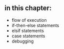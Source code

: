 ## in this chapter: 
- flow of execution
- if-then-else statements
- elsif statements
- case statements
- debugging


